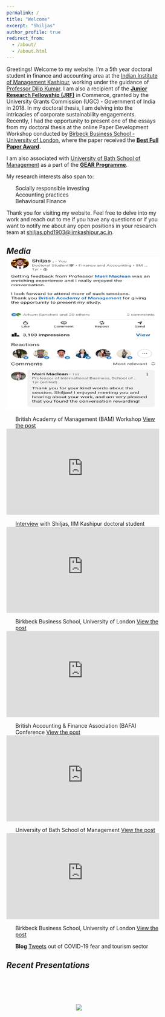 ```yaml
---
permalink: /
title: "Welcome"
excerpt: "Shiljas"
author_profile: true
redirect_from: 
  - /about/
  - /about.html
---
```


Greetings! Welcome to my website. I’m a 5th year doctoral student in finance and accounting area at the [Indian Institute of Management Kashipur]( https://www.iimkashipur.ac.in), working under the guidance of [Professor Dilip Kumar](https://scholar.google.com/citations?user=N8y4jzMAAAAJ&hl=en). I am also a recipient of the **<u>Junior Research Fellowship (JRF)</u>** in Commerce, granted by the University Grants Commission (UGC) - Government of India in 2018. In my doctoral thesis, I am delving into the intricacies of corporate sustainability engagements. Recently, I had the opportunity to present one of the essays from my doctoral thesis at the online Paper Development Workshop conducted by [Birbeck Business School - University of London](https://www.bbk.ac.uk/school/business), where the paper received the **<u>Best Full Paper Award</u>**. 

I am also associated with [University of Bath School of Management](https://www.bath.ac.uk/schools/school-of-management) as a part of the **<u>GEAR Programme</u>**.

My research interests also span to:
1. Socially responsible investing
2. Accounting practices
3. Behavioural Finance

Thank you for visiting my website. Feel free to delve into my work and reach out to me if you have any questions or if you want to notify me about any open positions in your research team at [shiljas.phd1903@iimkashipur.ac.in](shiljas.phd1903@iimkashipur.ac.in).

**<i>Media</i>**
------


<a href= "https://www.linkedin.com/posts/shiljas_getting-feedback-from-professor-mairi-maclean-activity-7021156538962620416-d0un?utm_source=share&utm_medium=member_desktop">
<img src="/images/BAM_Pre_Conf_Workshop.png" width="504" height="405"> </a>

* British Academy of Management (BAM) Workshop [View the post](https://www.linkedin.com/posts/shiljas_getting-feedback-from-professor-mairi-maclean-activity-7021156538962620416-d0un?utm_source=share&utm_medium=member_desktop)

<html>
<head>
    <title>Title of the document</title>
    <style>
      .wrap-element {
        position: relative;
        overflow: hidden;
        padding-top: 56.25%;
      }
      .wrapped-iframe {
        position: absolute;
        top: 0;
        left: 0;
        width: 100%;
        height: 100%;
        border: 0;
      }
    </style>
  </head>
  <body>
    <div class="wrap-element">
      <iframe class="wrapped-iframe" src="https://www.linkedin.com/embed/feed/update/urn:li:share:7013112267705585664" gesture="media" allow="encrypted-media" allowfullscreen></iframe>
    </div>
  </body>
</html>

* [Interview](https://www.linkedin.com/posts/iimkashipur_phdinsights-scholarstories-iimkashipur-activity-7013112270926811136-UIy9?utm_source=share&utm_medium=member_desktop) with Shiljas, IIM Kashipur doctoral student

<html>
<head>
    <title>Title of the document</title>
    <style>
      .wrap-element {
        position: relative;
        overflow: hidden;
        padding-top: 56.25%;
      }
      .wrapped-iframe {
        position: absolute;
        top: 0;
        left: 0;
        width: 100%;
        height: 100%;
        border: 0;
      }
    </style>
  </head>
  <body>
    <div class="wrap-element">
      <iframe class="wrapped-iframe" src="https://www.linkedin.com/embed/feed/update/urn:li:activity:7137806825046917120" gesture="media" allow="encrypted-media" allowfullscreen></iframe>
    </div>
  </body>
</html>

* Birkbeck Business School, University of London [View the post](https://www.linkedin.com/posts/shiljas_sustainability-sustainability-activity-7137806825046917120-ack0?utm_source=share&utm_medium=member_desktop)

<html>
<head>
    <title>Title of the document</title>
    <style>
      .wrap-element {
        position: relative;
        overflow: hidden;
        padding-top: 56.25%;
      }
      .wrapped-iframe {
        position: absolute;
        top: 0;
        left: 0;
        width: 100%;
        height: 100%;
        border: 0;
      }
    </style>
  </head>
  <body>
    <div class="wrap-element">
      <iframe class="wrapped-iframe" src="https://www.linkedin.com/embed/feed/update/urn:li:activity:7143325700194746371" gesture="media" allow="encrypted-media" allowfullscreen></iframe>
    </div>
  </body>
</html>

* British Accounting & Finance Association (BAFA) Conference
[View the post](https://www.linkedin.com/posts/shiljas_corporate-sustainability-academics-activity-7143325700194746371-FmHT?utm_source=share&utm_medium=member_desktop)

<html>
<head>
    <title>Title of the document</title>
    <style>
      .wrap-element {
        position: relative;
        overflow: hidden;
        padding-top: 56.25%;
      }
      .wrapped-iframe {
        position: absolute;
        top: 0;
        left: 0;
        width: 100%;
        height: 100%;
        border: 0;
      }
    </style>
  </head>
  <body>
    <div class="wrap-element">
      <iframe class="wrapped-iframe" src="https://www.linkedin.com/embed/feed/update/urn:li:share:7152736793140887552" gesture="media" allow="encrypted-media" allowfullscreen></iframe>
    </div>
  </body>
</html>

* University of Bath School of Management [View the post](https://www.linkedin.com/posts/shiljas_iimkashipur-activity-7152736793979748353-YJo0?utm_source=share&utm_medium=member_desktop)

<html>
<head>
    <title>Title of the document</title>
    <style>
      .wrap-element {
        position: relative;
        overflow: hidden;
        padding-top: 56.25%;
      }
      .wrapped-iframe {
        position: absolute;
        top: 0;
        left: 0;
        width: 100%;
        height: 100%;
        border: 0;
      }
    </style>
  </head>
  <body>
    <div class="wrap-element">
      <iframe class="wrapped-iframe" src="https://www.linkedin.com/embed/feed/update/urn:li:share:7162831726942048257" gesture="media" allow="encrypted-media" allowfullscreen></iframe>
    </div>
  </body>
</html>

* Birkbeck Business School, University of London [View the post](https://www.linkedin.com/posts/iimkashipur_delighted-award-outstanding-activity-7162831729618014208-52Tw?utm_source=share&utm_medium=member_desktop)

* **Blog** [Tweets](https://iimkashipur.medium.com/nexus-between-twitter-based-sentiment-and-tourism-sector-performance-amid-covid-19-pandemic-8dd0a0e4fdd0) out of COVID-19 fear and tourism sector


**<i>Recent Presentations</i>**
------


<style>
  * {margin:0;padding:0;box-sizing:border-box;}
  ul, li {list-style:none;}
  
  [name="slide"] {display:none;}
  .slidebox {max-width:500px;width:100%;margin: 10px; float:right; text-align:center;}
  .slidebox img {max-width:100%;}
  .slidebox .slidelist {
    white-space:nowrap;
    font-size:0;
    overflow:hidden;
  }
  .p1 {margin-right:15; padding-right: 5px}

  .p2 {clear: both}

  .slidebox .slideitem {
    position:relative;
    display:inline-block;
    vertical-align:middle;
    width:100%;
    transition:all .35s;
  }
  .slidebox .slideitem label {
    position:absolute;
    z-index:1;
    top:50%;
    transform:translateY(-50%);
    padding:20px;
    border-radius:50%;
    cursor:pointer;
  }
  label.left {
    left:20px;
    background-color:#eaeaea 20%;
    background-image:url('/assets/images/left-arrow.png');
    background-position:center center;
    background-size:50%;
    background-repeat:no-repeat;
  }
  label.right {
    right:20px;
    background-color:#eaeaea 20%;
    background-image:url('/assets/images/right-arrow.png');
    background-position:center center;
    background-size:50%;
    background-repeat:no-repeat;
  }
  

  .paginglist {text-align:center;padding:30px 0;}
  .paginglist > li {display:inline-block;vertical-align:middle;margin:0 10px;}
  .paginglist > li > label {display:block;padding:10px 30px;border-radius:10px;background:#ccc;cursor:pointer;}
  .paginglist > li:hover > label {background:#333;}
  
  [id="slide01"]:checked ~ .slidelist .slideitem {transform:translateX(0);animation:slide01 20s infinite;}
  [id="slide02"]:checked ~ .slidelist .slideitem {transform:translateX(-100%);animation:slide02 20s infinite;}
  [id="slide03"]:checked ~ .slidelist .slideitem {transform:translateX(-200%);animation:slide03 20s infinite;}
  [id="slide04"]:checked ~ .slidelist .slideitem {transform:translateX(-300%);animation:slide04 20s infinite;}
  
  @keyframes slide01 {
    0% {left:0%;}
    23% {left:0%;}
    25% {left:-100%;}
    48% {left:-100%;}
    50% {left:-200%;}
    73% {left:-200%;}
    75% {left:-300%;}
    98% {left:-300%;}
    100% {left:0%;}
  }
  @keyframes slide02 {
    0% {left:0%;}
    23% {left:0%;}
    25% {left:-100%;}
    48% {left:-100%;}
    50% {left:-200%;}
    73% {left:-200%;}
    75% {left:100%;}
    98% {left:100%;}
    100% {left:0%;}
  }
  @keyframes slide03 {
    0% {left:0%;}
    23% {left:0%;}
    25% {left:-100%;}
    48% {left:-100%;}
    50% {left:200%;}
    73% {left:200%;}
    75% {left:100%;}
    98% {left:100%;}
    100% {left:0%;}
  }
  @keyframes slide04 {
    0% {left:0%;}
    23% {left:0%;}
    25% {left:300%;}
    48% {left:300%;}
    50% {left:200%;}
    73% {left:200%;}
    75% {left:100%;}
    98% {left:100%;}
    100% {left:0%;}
  }
  </style>
  
  <div class="slidebox">
    <input type="radio" name="slide" id="slide01" checked>
    <input type="radio" name="slide" id="slide02">
    <input type="radio" name="slide" id="slide03">
    <input type="radio" name="slide" id="slide04">
    <ul class="slidelist">
      <li class="slideitem">
        <div>
          <label for="slide04" class="left"></label>
          <label for="slide02" class="right"></label>
          <a><img src="/images/conf_1.png"></a>
        </div>
      </li>
      <li class="slideitem">
        <div>
          <label for="slide01" class="left"></label>
          <label for="slide03" class="right"></label>
          <a><img src="/images/conf_2.png"></a>
        </div>
      </li>
      <li class="slideitem">
        <div>
          <label for="slide02" class="left"></label>
          <label for="slide04" class="right"></label>
          <a><img src="/images/conf_1.png"></a>
        </div>
      </li>
      <li class="slideitem">
        <div>
          <label for="slide03" class="left"></label>
          <label for="slide01" class="right"></label>
          <a><img src="/images/conf_3.png"></a>
        </div>
      </li>
    </ul>
    <!-- <ul class="paginglist">
      <li>
        <label for="slide01"></label>
      </li>
      <li>
        <label for="slide02"></label>
      </li>
      <li>
        <label for="slide03"></label>
      </li>
      <li>
        <label for="slide04"></label>
      </li>
    </ul> -->
  </div>

